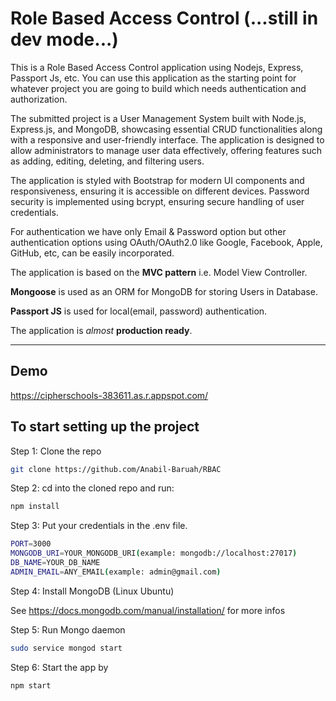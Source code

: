 # Role Based Access Control (...still in dev mode...)

This is a Role Based Access Control application using Nodejs, Express, Passport Js, etc.
You can use this application as the starting point for whatever project you are going to build which needs authentication and authorization.

The submitted project is a User Management System built with Node.js, Express.js, and MongoDB, showcasing essential CRUD functionalities along with a responsive and user-friendly interface. The application is designed to allow administrators to manage user data effectively, offering features such as adding, editing, deleting, and filtering users.

The application is styled with Bootstrap for modern UI components and responsiveness, ensuring it is accessible on different devices. Password security is implemented using bcrypt, ensuring secure handling of user credentials.

For authentication we have only Email & Password option but other authentication options using OAuth/OAuth2.0 like Google, Facebook, Apple, GitHub, etc, can be easily incorporated.

The application is based on the **MVC pattern** i.e. Model View Controller.

**Mongoose** is used as an ORM for MongoDB for storing Users in Database.

**Passport JS** is used for local(email, password) authentication.

The application is _almost_ **production ready**.

---

## Demo
https://cipherschools-383611.as.r.appspot.com/

## To start setting up the project

Step 1: Clone the repo

```bash
git clone https://github.com/Anabil-Baruah/RBAC
```

Step 2: cd into the cloned repo and run:

```bash
npm install
```

Step 3: Put your credentials in the .env file.

```bash
PORT=3000
MONGODB_URI=YOUR_MONGODB_URI(example: mongodb://localhost:27017)
DB_NAME=YOUR_DB_NAME
ADMIN_EMAIL=ANY_EMAIL(example: admin@gmail.com)
```

Step 4: Install MongoDB (Linux Ubuntu)

See <https://docs.mongodb.com/manual/installation/> for more infos

Step 5: Run Mongo daemon

```bash
sudo service mongod start
```

Step 6: Start the app by

```bash
npm start
```